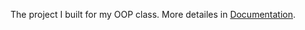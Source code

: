 The project I built for my OOP class. More detailes in [Documentation](https://github.com/ciprisamoila/digitalPiano/blob/main/Documentation.pdf).
